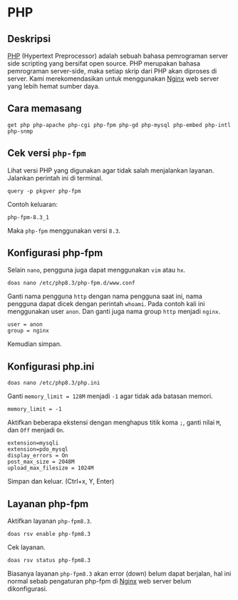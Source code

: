 # PHP

## Deskripsi

[PHP] (Hypertext Preprocessor) adalah sebuah bahasa pemrograman server side scripting yang bersifat open source. PHP merupakan bahasa pemrograman server-side, maka setiap skrip dari PHP akan diproses di server. Kami merekomendasikan untuk menggunakan [Nginx] web server yang lebih hemat sumber daya.

## Cara memasang

```
get php php-apache php-cgi php-fpm php-gd php-mysql php-embed php-intl php-snmp
```

## Cek versi `php-fpm`

Lihat versi PHP yang digunakan agar tidak salah menjalankan layanan. Jalankan perintah ini di terminal.
```
query -p pkgver php-fpm
```

Contoh keluaran:
```
php-fpm-8.3_1
```

Maka `php-fpm` menggunakan versi `8.3`.

## Konfigurasi php-fpm

Selain `nano`, pengguna juga dapat menggunakan `vim` atau `hx`.

```
doas nano /etc/php8.3/php-fpm.d/www.conf
```

Ganti nama pengguna `http` dengan nama pengguna saat ini, nama pengguna dapat dicek dengan perintah `whoami`. Pada contoh kali ini menggunakan user `anon`.  Dan ganti juga nama group `http` menjadi `nginx`.

```
user = anon
group = nginx
```

Kemudian simpan.

## Konfigurasi php.ini

```
doas nano /etc/php8.3/php.ini
```

Ganti `memory_limit = 128M` menjadi `-1` agar tidak ada batasan memori.

```
memory_limit = -1
```

Aktifkan beberapa ekstensi dengan menghapus titik koma `;`, ganti nilai `M`, dan `Off` menjadi `On`.

```
extension=mysqli
extension=pdo_mysql
display_errors = On
post_max_size = 2048M
upload_max_filesize = 1024M
```

Simpan dan keluar. (Ctrl+x, Y, Enter)

## Layanan php-fpm

Aktifkan layanan `php-fpm8.3`.

```
doas rsv enable php-fpm8.3
```

Cek layanan.

```
doas rsv status php-fpm8.3
```

Biasanya layanan `php-fpm8.3` akan error (down) belum dapat berjalan, hal ini normal sebab pengaturan php-fpm di [Nginx] web server belum dikonfigurasi.

[PHP]:https://www.php.net/
[Nginx]:nginx.md

